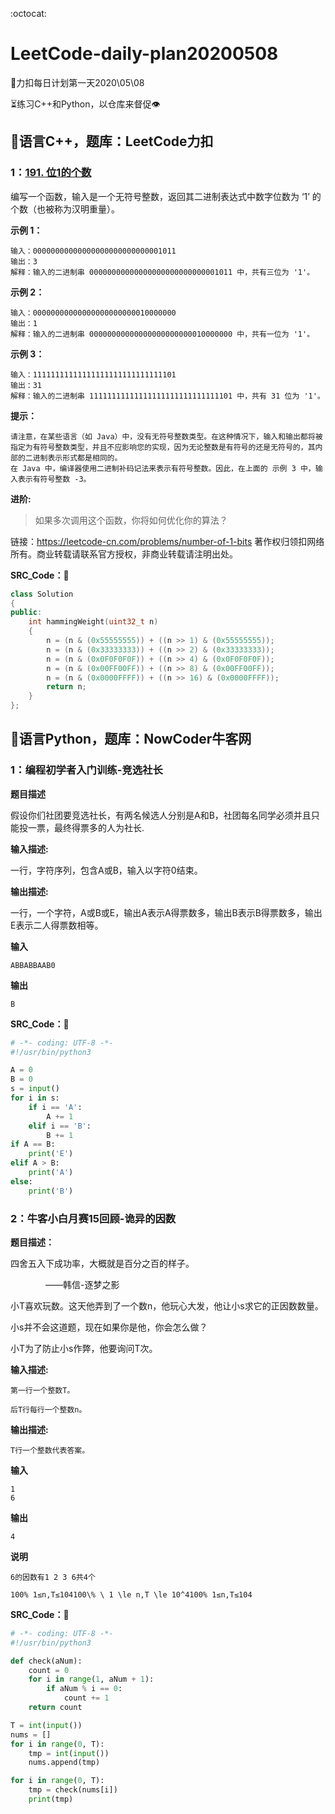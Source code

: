 :octocat:

# LeetCode-daily-plan20200508

 :calendar:力扣每日计划第一天2020\05\08

:hourglass_flowing_sand:练习C++和Python，以仓库来督促:eye:

## :cheese:语言C++，题库：LeetCode力扣

### 1：[191. 位1的个数](https://leetcode-cn.com/problems/number-of-1-bits/)

编写一个函数，输入是一个无符号整数，返回其二进制表达式中数字位数为 ‘1’ 的个数（也被称为汉明重量）。

**示例 1：**

```
输入：00000000000000000000000000001011
输出：3
解释：输入的二进制串 00000000000000000000000000001011 中，共有三位为 '1'。
```
**示例 2：**

```
输入：00000000000000000000000010000000
输出：1
解释：输入的二进制串 00000000000000000000000010000000 中，共有一位为 '1'。
```
**示例 3：**

```
输入：11111111111111111111111111111101
输出：31
解释：输入的二进制串 11111111111111111111111111111101 中，共有 31 位为 '1'。
```

**提示：**

```
请注意，在某些语言（如 Java）中，没有无符号整数类型。在这种情况下，输入和输出都将被指定为有符号整数类型，并且不应影响您的实现，因为无论整数是有符号的还是无符号的，其内部的二进制表示形式都是相同的。
在 Java 中，编译器使用二进制补码记法来表示有符号整数。因此，在上面的 示例 3 中，输入表示有符号整数 -3。
```

**进阶:**

> 如果多次调用这个函数，你将如何优化你的算法？

链接：https://leetcode-cn.com/problems/number-of-1-bits
著作权归领扣网络所有。商业转载请联系官方授权，非商业转载请注明出处。

**SRC_Code：**:rocket:
```cpp
class Solution
{
public:
    int hammingWeight(uint32_t n)
    {
        n = (n & (0x55555555)) + ((n >> 1) & (0x55555555));
        n = (n & (0x33333333)) + ((n >> 2) & (0x33333333));
        n = (n & (0x0F0F0F0F)) + ((n >> 4) & (0x0F0F0F0F));
        n = (n & (0x00FF00FF)) + ((n >> 8) & (0x00FF00FF));
        n = (n & (0x0000FFFF)) + ((n >> 16) & (0x0000FFFF));
        return n;
    }
};
```

## :cake:语言Python，题库：NowCoder牛客网

### 1：编程初学者入门训练-竞选社长

**题目描述**

假设你们社团要竞选社长，有两名候选人分别是A和B，社团每名同学必须并且只能投一票，最终得票多的人为社长.

**输入描述:**

一行，字符序列，包含A或B，输入以字符0结束。

**输出描述:**

一行，一个字符，A或B或E，输出A表示A得票数多，输出B表示B得票数多，输出E表示二人得票数相等。

**输入**

```
ABBABBAAB0
```

**输出**

```
B
```
**SRC_Code：**:rocket:

```python
# -*- coding: UTF-8 -*-
#!/usr/bin/python3

A = 0
B = 0
s = input()
for i in s:
    if i == 'A':
        A += 1
    elif i == 'B':
        B += 1
if A == B:
    print('E')
elif A > B:
    print('A')
else:
    print('B')
```

### 2：牛客小白月赛15回顾-诡异的因数

**题目描述：**

四舍五入下成功率，大概就是百分之百的样子。   

&emsp;&emsp;&emsp;&emsp;——韩信-逐梦之影  

小T喜欢玩数。这天他弄到了一个数n，他玩心大发，他让小s求它的正因数数量。  

小s并不会这道题，现在如果你是他，你会怎么做？  

小T为了防止小s作弊，他要询问T次。

**输入描述:**

```
第一行一个整数T。

后T行每行一个整数n。
```

**输出描述:**

```
T行一个整数代表答案。
```

**输入**

```
1
6
```

**输出**

```
4
```

**说明**

```
6的因数有1 2 3 6共4个

100% 1≤n,T≤104100\% \ 1 \le n,T \le 10^4100% 1≤n,T≤104
```

**SRC_Code：**:rocket:

```python
# -*- coding: UTF-8 -*-
#!/usr/bin/python3

def check(aNum):
    count = 0
    for i in range(1, aNum + 1):
        if aNum % i == 0:
            count += 1
    return count

T = int(input())
nums = []
for i in range(0, T):
    tmp = int(input())
    nums.append(tmp)

for i in range(0, T):
    tmp = check(nums[i])
    print(tmp)
```


